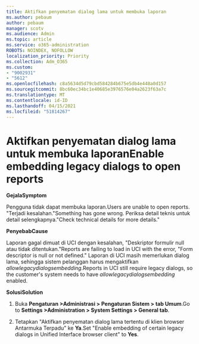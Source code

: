 ```yaml
---
title: Aktifkan penyematan dialog lama untuk membuka laporan
ms.author: pebaum
author: pebaum
manager: scotv
ms.audience: Admin
ms.topic: article
ms.service: o365-administration
ROBOTS: NOINDEX, NOFOLLOW
localization_priority: Priority
ms.collection: Adm_O365
ms.custom:
- "9002931"
- "5612"
ms.openlocfilehash: c8a5634d5d79cbd584284b675e5db4e448a0d157
ms.sourcegitcommit: 8bc60ec34bc1e40685e3976576e04a2623f63a7c
ms.translationtype: MT
ms.contentlocale: id-ID
ms.lasthandoff: 04/15/2021
ms.locfileid: "51814267"
---
```

# <a name="enable-embedding-legacy-dialogs-to-open-reports"></a><span data-ttu-id="1830c-102">Aktifkan penyematan dialog lama untuk membuka laporan</span><span class="sxs-lookup"><span data-stu-id="1830c-102">Enable embedding legacy dialogs to open reports</span></span>

<span data-ttu-id="1830c-103">**Gejala**</span><span class="sxs-lookup"><span data-stu-id="1830c-103">**Symptom**</span></span>

<span data-ttu-id="1830c-104">Pengguna tidak dapat membuka laporan.</span><span class="sxs-lookup"><span data-stu-id="1830c-104">Users are unable to open reports.</span></span> <span data-ttu-id="1830c-105">"Terjadi kesalahan.</span><span class="sxs-lookup"><span data-stu-id="1830c-105">"Something has gone wrong.</span></span> <span data-ttu-id="1830c-106">Periksa detail teknis untuk detail selengkapnya."</span><span class="sxs-lookup"><span data-stu-id="1830c-106">Check technical details for more details."</span></span>

<span data-ttu-id="1830c-107">**Penyebab**</span><span class="sxs-lookup"><span data-stu-id="1830c-107">**Cause**</span></span>

<span data-ttu-id="1830c-108">Laporan gagal dimuat di UCI dengan kesalahan, "Deskriptor formulir null atau tidak ditentukan."</span><span class="sxs-lookup"><span data-stu-id="1830c-108">Reports are failing to load in UCI with the error, "Form descriptor is null or not defined."</span></span> <span data-ttu-id="1830c-109">Laporan di UCI masih memerlukan dialog lama, sehingga sistem pelanggan harus mengaktifkan *allowlegacydialogsembedding*.</span><span class="sxs-lookup"><span data-stu-id="1830c-109">Reports in UCI still require legacy dialogs, so the customer's system needs to have *allowlegacydialogsembedding* enabled.</span></span>

<span data-ttu-id="1830c-110">**Solusi**</span><span class="sxs-lookup"><span data-stu-id="1830c-110">**Solution**</span></span>

1. <span data-ttu-id="1830c-111">Buka **Pengaturan >Administrasi > Pengaturan Sistem > tab Umum**.</span><span class="sxs-lookup"><span data-stu-id="1830c-111">Go to **Settings >Administration > System Settings > General tab**.</span></span>

2. <span data-ttu-id="1830c-112">Tetapkan "Aktifkan penyematan dialog lama tertentu di klien browser Antarmuka Terpadu" ke **Ya**.</span><span class="sxs-lookup"><span data-stu-id="1830c-112">Set "Enable embedding of certain legacy dialogs in Unified Interface browser client" to **Yes**.</span></span>
